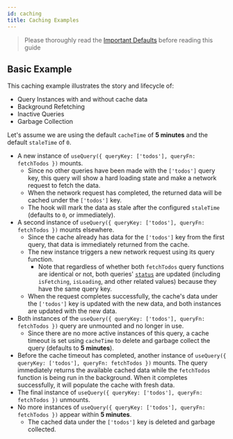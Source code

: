 ```yaml
---
id: caching
title: Caching Examples
---
```


> Please thoroughly read the [Important Defaults](../important-defaults) before reading this guide

## Basic Example

This caching example illustrates the story and lifecycle of:

- Query Instances with and without cache data
- Background Refetching
- Inactive Queries
- Garbage Collection

Let's assume we are using the default `cacheTime` of **5 minutes** and the default `staleTime` of `0`.

- A new instance of `useQuery({ queryKey: ['todos'], queryFn: fetchTodos })` mounts.
  - Since no other queries have been made with the `['todos']` query key, this query will show a hard loading state and make a network request to fetch the data.
  - When the network request has completed, the returned data will be cached under the `['todos']` key.
  - The hook will mark the data as stale after the configured `staleTime` (defaults to `0`, or immediately).
- A second instance of `useQuery({ queryKey: ['todos'], queryFn: fetchTodos })` mounts elsewhere.
  - Since the cache already has data for the `['todos']` key from the first query, that data is immediately returned from the cache.
  - The new instance triggers a new network request using its query function.
    - Note that regardless of whether both `fetchTodos` query functions are identical or not, both queries' [`status`](./reference/useQuery) are updated (including `isFetching`, `isLoading`, and other related values) because they have the same query key.
  - When the request completes successfully, the cache's data under the `['todos']` key is updated with the new data, and both instances are updated with the new data.
- Both instances of the `useQuery({ queryKey: ['todos'], queryFn: fetchTodos })` query are unmounted and no longer in use.
  - Since there are no more active instances of this query, a cache timeout is set using `cacheTime` to delete and garbage collect the query (defaults to **5 minutes**).
- Before the cache timeout has completed, another instance of `useQuery({ queryKey: ['todos'], queryFn: fetchTodos })` mounts. The query immediately returns the available cached data while the `fetchTodos` function is being run in the background. When it completes successfully, it will populate the cache with fresh data.
- The final instance of `useQuery({ queryKey: ['todos'], queryFn: fetchTodos })` unmounts.
- No more instances of `useQuery({ queryKey: ['todos'], queryFn: fetchTodos })` appear within **5 minutes**.
  - The cached data under the `['todos']` key is deleted and garbage collected.
